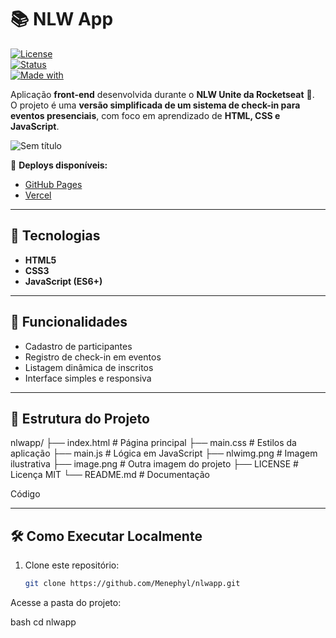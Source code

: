
# 📚 NLW App

[![License](https://img.shields.io/badge/license-MIT-green.svg)](LICENSE)  
[![Status](https://img.shields.io/badge/status-active-success.svg)]()  
[![Made with](https://img.shields.io/badge/made%20with-HTML%2C%20CSS%20%26%20JS-blue.svg)]()  

Aplicação **front-end** desenvolvida durante o **NLW Unite da Rocketseat** 🚀.  
O projeto é uma **versão simplificada de um sistema de check-in para eventos presenciais**, com foco em aprendizado de **HTML, CSS e JavaScript**.

![Sem título](https://github.com/Menephyl/nlwapp/assets/87574460/e4c42388-6824-41c5-9085-2fa395888421)

🔗 **Deploys disponíveis:**  
- [GitHub Pages](https://menephyl.github.io/nlwapp/)  
- [Vercel](https://cadastroptbr.vercel.app/)  

---

## 🚀 Tecnologias

- **HTML5**  
- **CSS3**  
- **JavaScript (ES6+)**

---

## 📖 Funcionalidades

- Cadastro de participantes  
- Registro de check-in em eventos  
- Listagem dinâmica de inscritos  
- Interface simples e responsiva  

---

## 📂 Estrutura do Projeto

nlwapp/ ├── index.html # Página principal ├── main.css # Estilos da aplicação ├── main.js # Lógica em JavaScript ├── nlwimg.png # Imagem ilustrativa ├── image.png # Outra imagem do projeto ├── LICENSE # Licença MIT └── README.md # Documentação

Código

---

## 🛠️ Como Executar Localmente

1. Clone este repositório:
   ```bash
   git clone https://github.com/Menephyl/nlwapp.git
Acesse a pasta do projeto:

bash
cd nlwapp

